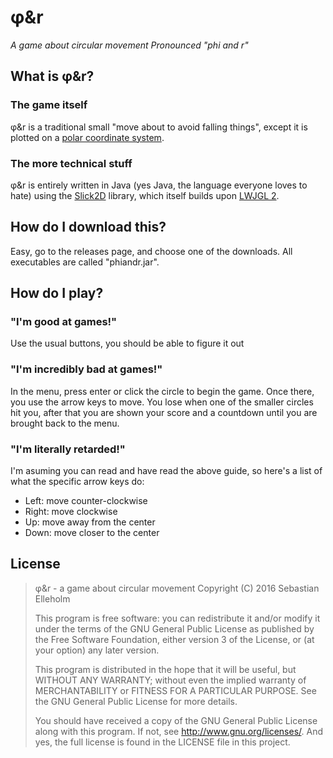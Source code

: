 # φ&r
*A game about circular movement*
*Pronounced "phi and r"*
## What is φ&r?
### The game itself
φ&r is a traditional small "move about to avoid falling things", except it is plotted on a [polar coordinate system](https://en.wikipedia.org/wiki/Polar_coordinate_system).
### The more technical stuff
φ&r is entirely written in Java (yes Java, the language everyone loves to hate) using the [Slick2D]() library, which itself builds upon [LWJGL 2]().
## How do I download this?
Easy, go to the releases page, and choose one of the downloads. All executables are called "phiandr.jar".
## How do I play?
### "I'm good at games!"
Use the usual buttons, you should be able to figure it out
### "I'm incredibly bad at games!"
In the menu, press enter or click the circle to begin the game. Once there, you use the arrow keys to move. You lose when one of the smaller circles hit you, after that you are shown your score and a countdown until you are brought back to the menu.
### "I'm literally retarded!"
I'm asuming you can read and have read the above guide, so here's a list of what the specific arrow keys do:
* Left: move counter-clockwise
* Right: move clockwise
* Up: move away from the center
* Down: move closer to the center

## License
> φ&r - a game about circular movement
> Copyright (C) 2016  Sebastian Elleholm
> 
> This program is free software: you can redistribute it and/or modify
> it under the terms of the GNU General Public License as published by
> the Free Software Foundation, either version 3 of the License, or
> (at your option) any later version.
> 
> This program is distributed in the hope that it will be useful,
> but WITHOUT ANY WARRANTY; without even the implied warranty of
> MERCHANTABILITY or FITNESS FOR A PARTICULAR PURPOSE.  See the
> GNU General Public License for more details.
> 
> You should have received a copy of the GNU General Public License
> along with this program.  If not, see <http://www.gnu.org/licenses/>.
And yes, the full license is found in the LICENSE file in this project.